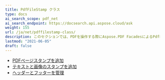 ```yaml
---
title: PdfFileStamp クラス
type: docs
ai_search_scope: pdf_net
ai_search_endpoint: https://docsearch.api.aspose.cloud/ask
weight: 155
url: /ja/net/pdffilestamp-class/
description: このセクションでは、PDFを操作する際にAspose.PDF FacadesによるPdfFileStampクラスの使用方法を説明します。
lastmod: "2021-06-05"
draft: false
---
```

- [PDFページスタンプを追加](/pdf/ja/net/add-pdf-page-stamp/)
- [テキストと画像のスタンプを追加](/pdf/ja/net/add-text-and-image-stamp/)
- [ヘッダーとフッターを管理](/pdf/ja/net/manage-header-and-footer/)